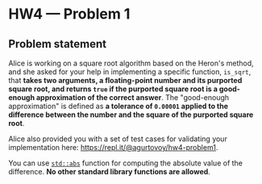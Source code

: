 # HW4 — Problem 1

## Problem statement

Alice is working on a square root algorithm based on the Heron's method, and she asked for your help in implementing a specific function, `is_sqrt`, that **takes two arguments, a floating-point number and its purported square root, and returns `true` if the purported square root is a good-enough approximation of the correct answer**. The "good-enough approximation" is defined as **a tolerance of `0.00001` applied to the difference between the number and the square of the purported square root**.

Alice also provided you with a set of test cases for validating your implementation here:
https://repl.it/@agurtovoy/hw4-problem1.

You can use [`std::abs`](https://en.cppreference.com/w/cpp/numeric/math/fabs) function for computing the absolute value of the difference. **No other standard library functions are allowed**.

